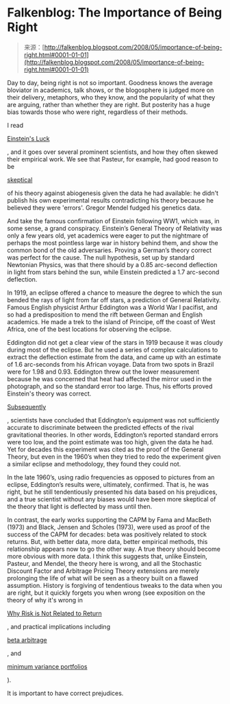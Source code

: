 <!--yml
category: 未分类
date: 2024-05-12 23:17:26
-->

# Falkenblog: The Importance of Being Right

> 来源：[http://falkenblog.blogspot.com/2008/05/importance-of-being-right.html#0001-01-01](http://falkenblog.blogspot.com/2008/05/importance-of-being-right.html#0001-01-01)

Day to day, being right is not so important. Goodness knows the average bloviator in academics, talk shows, or the blogosphere is judged more on their delivery, metaphors, who they know, and the popularity of what they are arguing, rather than whether they are right. But posterity has a huge bias towards those who were right, regardless of their methods.

I read

[Einstein's Luck](http://www.amazon.com/Einsteins-Luck-Greatest-Scientific-Discoveries/dp/0198607199)

, and it goes over several prominent scientists, and how they often skewed their empirical work. We see that Pasteur, for example, had good reason to be

[skeptical](http://en.wikipedia.org/wiki/User:Extremophile/Abiogenesis)

of his theory against abiogenesis given the data he had available: he didn't publish his own experimental results contradicting his theory because he believed they were 'errors'. Gregor Mendel fudged his genetics data.

And take the famous confirmation of Einstein following WW1, which was, in some sense, a grand conspiracy. Einstein’s General Theory of Relativity was only a few years old, yet academics were eager to put the nightmare of perhaps the most pointless large war in history behind them, and show the common bond of the old adversaries. Proving a German’s theory correct was perfect for the cause. The null hypothesis, set up by standard Newtonian Physics, was that there should by a 0.85 arc-second deflection in light from stars behind the sun, while Einstein predicted a 1.7 arc-second deflection.

In 1919, an eclipse offered a chance to measure the degree to which the sun bended the rays of light from far off stars, a prediction of General Relativity. Famous English physicist Arthur Eddington was a World War I pacifist, and so had a predisposition to mend the rift between German and English academics. He made a trek to the island of Principe, off the coast of West Africa, one of the best locations for observing the eclipse.

Eddington did not get a clear view of the stars in 1919 because it was cloudy during most of the eclipse. But he used a series of complex calculations to extract the deflection estimate from the data, and came up with an estimate of 1.6 arc-seconds from his African voyage. Data from two spots in Brazil were for 1.98 and 0.93\. Eddington threw out the lower measurement because he was concerned that heat had affected the mirror used in the photograph, and so the standard error too large. Thus, his efforts proved Einstein's theory was correct.

[Subsequently](http://www.sciam.com/article.cfm?id=did-researchers-cook-data-from-first-general-relativity-test)

, scientists have concluded that Eddington’s equipment was not sufficiently accurate to discriminate between the predicted effects of the rival gravitational theories. In other words, Eddington’s reported standard errors were too low, and the point estimate was too high, given the data he had. Yet for decades this experiment was cited as the proof of the General Theory, but even in the 1960’s when they tried to redo the experiment given a similar eclipse and methodology, they found they could not.

In the late 1960’s, using radio frequencies as opposed to pictures from an eclipse, Eddington’s results were, ultimately, confirmed. That is, he was right, but he still tendentiously presented his data based on his prejudices, and a true scientist without any biases would have been more skeptical of the theory that light is deflected by mass until then.

In contrast, the early works supporting the CAPM by Fama and MacBeth (1973) and Black, Jensen and Scholes (1973), were used as proof of the success of the CAPM for decades: beta was positively related to stock returns. But, with better data, more data, better empirical methods, this relationship appears now to go the other way. A true theory should become more obvious with more data. I think this suggests that, unlike Einstein, Pasteur, and Mendel, the theory here is wrong, and all the Stochastic Discount Factor and Arbitrage Pricing Theory extensions are merely prolonging the life of what will be seen as a theory built on a flawed assumption. History is forgiving of tendentious tweaks to the data when you are right, but it quickly forgets you when wrong (see exposition on the theory of why it's wrong in

[Why Risk is Not Related to Return](http://papers.ssrn.com/sol3/papers.cfm?abstract_id=976652)

, and practical implications including

[beta arbitrage](http://www.defprob.com/whitepapers/betaarbitrage.php)

, and

[minimum variance portfolios](http://www.defprob.com/member-equityindices-mvp.php)

).

It is important to have correct prejudices.